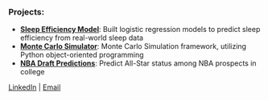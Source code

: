 ### Projects:
- **[Sleep Efficiency Model](https://github.com/jkenzak/stat6021_project)**: Built logistic regression models to predict sleep efficiency from real-world sleep data
- **[Monte Carlo Simulator](https://github.com/jkenzak/monte-carlo-simulator)**: Monte Carlo Simulation framework, utilizing Python object-oriented programming
- **[NBA Draft Predictions](https://github.com/jkenzak/nbadraft)**: Predict All-Star status among NBA prospects in college

[LinkedIn](https://www.linkedin.com/in/jackkenzakowski) | [Email](mailto:jak5je@virginia.edu)
